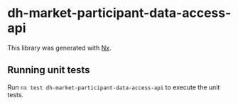 # dh-market-participant-data-access-api

This library was generated with [Nx](https://nx.dev).

## Running unit tests

Run `nx test dh-market-participant-data-access-api` to execute the unit tests.
